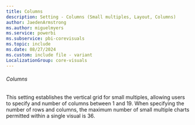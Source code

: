 ```yaml
---
title: Columns
description: Setting - Columns (Small multiples, Layout, Columns)
author: JaedenArmstrong
ms.author: miguelmyers
ms.service: powerbi
ms.subservice: pbi-corevisuals
ms.topic: include
ms.date: 08/27/2024
ms.custom: include file - variant
LocalizationGroup: core-visuals
---
```

###### Columns

This setting establishes the vertical grid for small multiples, allowing users to specify and number of columns between 1 and 19. When specifying the number of rows and columns, the maximum number of small multiple charts permitted within a single visual is 36.
